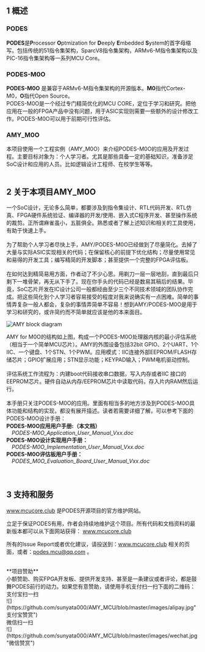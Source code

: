 ## 1	概述

### PODES
**PODES**是**P**rocessor **O**ptmization for **D**eeply **E**mbedded **S**ystem的首字母缩写。包括传统的51指令集架构，SparcV8指令集架构，ARMv6-M指令集架构以及PIC-16指令集架构等一系列MCU Core。<br>
### PODES-M0O
**PODES-M0O** 是兼容于ARMv6-M指令集架构的开源版本。**M0**指代Cortex-M0，**O**指代Open Source。<br>
PODES-M0O是一个经过专门精简优化的MCU CORE，定位于学习和研究。把他应用在一般的FPGA产品中没有问题，用于ASIC实现则需要一些额外的设计修改工作。PODES-M0O可以用于前期可行性评估。<br>
### AMY_M0O 
本项目使用一个工程实例（AMY_M0O）来介绍PODES-M0O的应用及开发过程。主要目标对象为：个人学习者。尤其是那些具备一定的基础知识，准备涉足SoC设计和应用的人员。比如逻辑设计工程师、在校学生等等。<br>
<br>
## 2	关于本项目AMY_M0O
一个SoC设计，无论多么简单，都要涉及到指令集设计、RTL代码开发、RTL仿真、FPGA硬件系统验证、编译器的开发/使用、嵌入式C程序开发、甚至操作系统的裁剪。正所谓麻雀虽小，五脏俱全。熟悉或者了解上述知识和相关的工具使用，有助于快速上手。
<br><br>
为了帮助个人学习者尽快上手，AMY/PODES-M0O已经做到了尽量简化。去掉了大量与实际ASIC实现相关的代码；在保留核心的前提下优化结构；尽量使用常见和易得的开发工具；编写精简的开发脚本；甚至提供一个完整的FPGA评估板。
<br><br>
在如何达到精简易用方面，作者动了不少心思。用剃刀一层一层地刮，直到最后只剩下一堆骨架，再无从下手了。现在你手头的代码已经是数易其稿后的结果。毕竟，SoC芯片开发在IC设计公司一般都经由至少三个不同技术领域的团队协作完成。把这些简化到个人学习者容易接受的程度对我来说确实有一点困难。简单的事情弄复杂一般人都会，复杂的事情弄简单不容易！想到AMY/PODES-M0O是用于学习和研究的，或许简约而不简单就应该是他的本来面目。
<br>

![](https://github.com/sunyata000/AMY_MCU/blob/master/images/AMY_diagram.png?raw=true "AMY block diagram") <br>

AMY for M0O的结构如上图，构成一个PODES-M0O处理器内核的最小评估系统（相当于一个简单MCU芯片）。AMY的外围设备包括32bit GPIO、2个UART、1个IIC、一个键盘、1个STN、1个PWM。应用模式：IIC连接外部EEPROM/FLASH存储芯片；GPIO扩展应用；STN显示功能；KEYPAD输入；PWM电机驱动控制。
<br><br>
评估系统工作流程为：内建boot代码接收串口数据，写入内存或者IIC 接口的EEPROM芯片。硬件自动从内存/EEPROM芯片中读取代码，存入片内RAM然后运行。
<br><br>
本手册只关注PODES-M0O的应用。里面有相当多的地方涉及到PODES-M0O具体功能和结构的实现，都没有展开描述。读者若需要详细了解，可以参考下面的PODES-M0O设计手册：<br>
**PODES-M0O应用用户手册:（本文档）**<br>
*&emsp;PODES-M0O_Application_User_Manual_Vxx.doc*<br>
**PODES-M0O设计实现用户手册：**<br>
*&emsp;PODES-M0O_Implementation_User_Manual_Vxx.doc*<br>
**PODES-M0O评估板用户手册：**<br>
*&emsp;PODES_M0O_Evaluation_Board_User_Manual_Vxx.doc*
<br>
<br>
<br>
## 3	支持和服务

www.mcucore.club 是PODES开源项目的官方维护网站。

立足于保证PODES有用，作者会持续地维护这个项目。所有代码和文档资料的最新版本都可以从下面网站获得：
www.mcucore.club

所有的Issue Report或者优化建议，请投送到：www.mcucore.club 相关的页面，或者：podes.mcu@qq.com 。

<br>
**项目赞助**<br>
小额赞助、购买FPGA开发板、提供开发支持、甚至是一条建议或者评论，都是鼓舞PODES前行的动力。如果您有意赞助，请使用手机支付扫一扫下面的二维码：<br>
         支付宝扫一扫<br>
![](https://github.com/sunyata000/AMY_MCU/blob/master/images/alipay.jpg"支付宝赞赏") <br>
         微信扫一扫 <br>
![](https://github.com/sunyata000/AMY_MCU/blob/master/images/wechat.jpg"微信赞赏") <br>

<br><br>
<br> 

